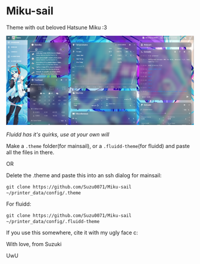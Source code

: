# Miku-sail

Theme with out beloved Hatsune Miku :3

<img src="./screenshot.png">

*Fluidd has it's quirks, use at your own will*

Make a `.theme` folder(for mainsail), or a `.fluidd-theme`(for fluidd) and paste all the files in there.

OR

Delete the .theme and paste this into an ssh dialog for mainsail:
```
git clone https://github.com/Suzu0071/Miku-sail ~/printer_data/config/.theme
```
For fluidd:
```
git clone https://github.com/Suzu0071/Miku-sail ~/printer_data/config/.fluidd-theme
```
If you use this somewhere, cite it with my ugly face c:

With love, from Suzuki

UwU
